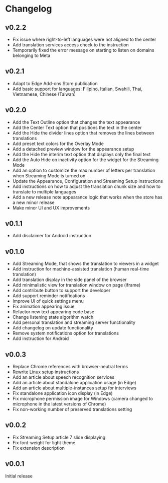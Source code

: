 # Changelog

## v0.2.2

- Fix issue where right-to-left languages were not aligned to the center
- Add translation services access check to the instruction
- Temporarily fixed the error message on starting to listen on domains belonging to Meta

## v0.2.1

- Adapt to Edge Add-ons Store publication
- Add basic support for languages: Filipino, Italian, Swahili, Thai, Vietnamese, Chinese (Taiwan)

## v0.2.0

- Add the Text Outline option that changes the text appearance
- Add the Center Text option that positions the text in the center
- Add the Hide the divider lines option that removes the lines between translations
- Add preset text colors for the Overlay Mode
- Add a detached preview window for the appearance setup
- Add the Hide the interim text option that displays only the final text
- Add the Auto Hide on inactivity option for the widget for the Streaming Mode
- Add an option to customize the max number of letters per translation when Streaming Mode is turned on
- Update the Appearance, Configuration and Streaming Setup instructions
- Add instructions on how to adjust the translation chunk size and how to translate to multiple languages
- Add a new release note appearance logic that works when the store has a new minor release
- Make minor UI and UX improvements

## v0.1.1

- Add disclaimer for Android instruction

## v0.1.0

- Add Streaming Mode, that shows the translation to viewers in a widget
- Add instruction for machine-assisted translation (human real-time translation)
- Add translation display in the side panel of the browser
- Add minimalistic view for translation window on page (iframe)
- Add contribute button to support the developer
- Add support reminder notifications
- Improve UI of quick settings menu
- Fix animation appearing issue
- Refactor new text appearing code base
- Change listening state algorithm watch
- Add personal translation and streaming server functionality
- Add changelog on update functionality
- Remove system notifications option for translations
- Add instruction for Android

## v0.0.3

- Replace Chrome references with browser-neutral terms
- Rewrite Linux setup instructions
- Add an article about speech recognition services
- Add an article about standalone application usage (in Edge)
- Add an article about multiple-instances setup for interviews
- Fix standalone application icon display (in Edge)
- Fix microphone permission image for Windows (camera changed to microphone in the latest versions of Chrome)
- Fix non-working number of preserved translations setting

## v0.0.2

- Fix Streaming Setup article 7 slide displaying
- Fix font-weight for light theme
- Fix extension description

## v0.0.1

Initial release
